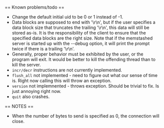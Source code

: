 == Known problems/todo ==
* Change the default initial uid to be 0 or 1 instead of -1.
* Data blocks are supposed to end with '\r\n', but if the user specifies a data block size that truncates the trailing '\r\n', this data will still be stored as-is. It is the responsibility of the client to ensure that the specified data blocks are the right size. Note that if the memstashed server is started up with the --debug option, it will print the prompt twice if there is a trailing '\r\n'. 
* Generally, proper behavior must be exhibited by the user, or the program will exit. It would be better to kill the offending thread than to kill the server.
* `incr/decr` instructions are not currently implemented.
* `flush_all` not implemented - need to figure out what our sense of time is. Right now calling this will throw an exception.
* `version` not implemnented - throws exception. Should be trivial to fix. Is just annoying right now.
* `quit` also crashes.

== NOTES ==
* When the number of bytes to send is specified as 0, the connection will close. 